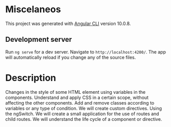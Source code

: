 # Miscelaneos

This project was generated with [Angular CLI](https://github.com/angular/angular-cli) version 10.0.8.

## Development server

Run `ng serve` for a dev server. Navigate to `http://localhost:4200/`. The app will automatically reload if you change any of the source files.

# Description

Changes in the style of some HTML element using variables in the components.
Understand and apply CSS in a certain scope, without affecting the other components.
Add and remove classes according to variables or any type of condition.
We will create custom directives.
Using the ngSwitch.
We will create a small application for the use of routes and child routes.
We will understand the life cycle of a component or directive.

